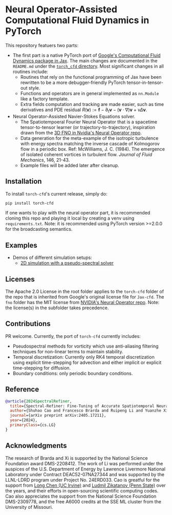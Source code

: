 # Neural Operator-Assisted Computational Fluid Dynamics in PyTorch

This repository featuers two parts:
- The first part is a native PyTorch port of [Google's Computational Fluid Dynamics package in Jax](https://github.com/google/jax-cfd). The main changes are documented in the `README.md` under the [`torch_cfd` directory](torch_cfd). Most significant changes in all routines include:
  - Routines that rely on the functional programming of Jax have been rewritten to be a more debugger-friendly PyTorch tensor-in-tensor-out style.
  - Functions and operators are in general implemented as `nn.Module` like a factory template.
  - Extra fields computation and tracking are made easier, such as time derivatives and PDE residual $R(\boldsymbol{v}):=\boldsymbol{f}-\partial_t \boldsymbol{v}-(\boldsymbol{v}\cdot\nabla)\boldsymbol{v} + \nu \Delta \boldsymbol{v}$.
- Neural Operator-Assisted Navier-Stokes Equations solver.
  - The Spatiotempoeral Fourier Neural Operator that is a spacetime tensor-to-tensor learner (or trajectory-to-trajectory), inspiration drawn from the [3D FNO in Nvidia's Neural Operator repo](https://github.com/neuraloperator/neuraloperator).
  - Data generation for the meta-example of the isotropic turbulence with energy spectra matching the inverse cascade of Kolmogorov flow in a periodic box. Ref: McWilliams, J. C. (1984). The emergence of isolated coherent vortices in turbulent flow. *Journal of Fluid Mechanics*, 146, 21-43.
  - Example files will be added later after cleanup.

## Installation
To install `torch-cfd`'s current release, simply do:
```bash
pip install torch-cfd
```
If one wants to play with the neural operator part, it is recommended cloning this repo and playing it local by creating a venv using `requirements.txt`. Note: it is recommended using PyTorch version >=2.0.0 for the broadcasting semantics.



## Examples
- Demos of different simulation setups:
  - [2D simulation with a pseudo-spectral solver](example_Kolmogrov2d_rk4_cn_forced_turbulence.ipynb)

## Licenses
The Apache 2.0 License in the root folder applies to the `torch-cfd` folder of the repo that is inherited from Google's original license file for `Jax-cfd`. The `fno` folder has the MIT license from [NVIDIA's Neural Operator repo](https://github.com/neuraloperator/neuraloperator). Note: the license(s) in the subfolder takes precedence.

## Contributions
PR welcome. Currently, the port of `torch-cfd` currently includes:
- Pseudospectral methods for vorticity which use anti-aliasing filtering techniques for non-linear terms to maintain stability.
- Temporal discretization: Currently only RK4 temporal discretization using explicit time-stepping for advection and either implicit or explicit time-stepping for diffusion.
- Boundary conditions: only periodic boundary conditions.

## Reference
```bibtex
@article{2024SpectralRefiner,
  title={Spectral-Refiner: Fine-Tuning of Accurate Spatiotemporal Neural Operator for Turbulent Flows},
  author={Shuhao Cao and Francesco Brarda and Ruipeng Li and Yuanzhe Xi},
  journal={arXiv preprint arXiv:2405.17211},
  year={2024},
  primaryClass={cs.LG}
}
```

## Acknowledgments
The research of Brarda and Xi is supported by the National Science Foundation award DMS-2208412. 
The work of  Li was performed under the auspices of
the U.S. Department of Energy by Lawrence Livermore National Laboratory under Contract DEAC52-07NA27344 and was supported by the LLNL-LDRD program under Project No. 24ERD033. Cao is greatful for the support from [Long Chen (UC Irvine)](https://github.com/lyc102/ifem) and 
[Ludmil Zikatanov (Penn State)](https://github.com/HAZmathTeam/hazmath) over the years, and their efforts in open-sourcing scientific computing codes. Cao also appreciates the support from the National Science Foundation DMS-2309778, and the free A6000 credits at the SSE ML cluster from the University of Missouri.